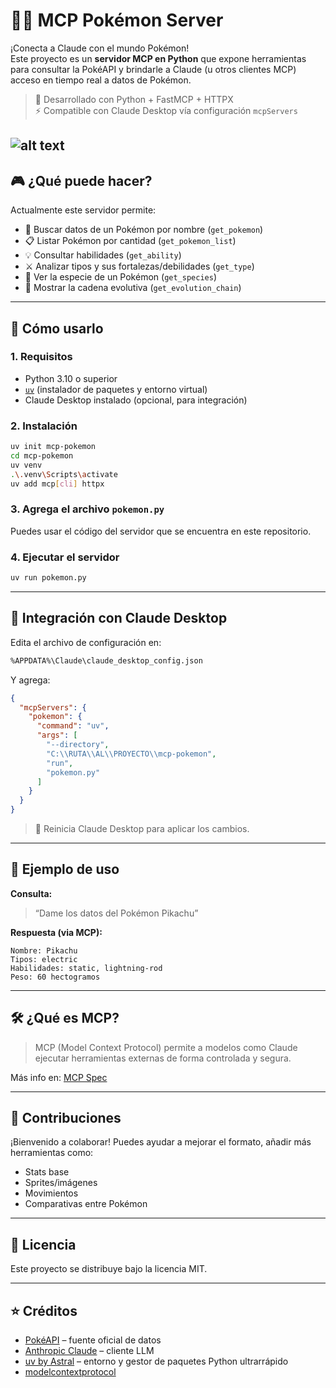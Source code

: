 # 🧠✨ MCP Pokémon Server

¡Conecta a Claude con el mundo Pokémon!  
Este proyecto es un **servidor MCP en Python** que expone herramientas para consultar la PokéAPI y brindarle a Claude (u otros clientes MCP) acceso en tiempo real a datos de Pokémon.

> 🐍 Desarrollado con Python + FastMCP + HTTPX  
> ⚡ Compatible con Claude Desktop vía configuración `mcpServers`

![alt text](/mcp-pokemon/mage.png)
---

## 🎮 ¿Qué puede hacer?

Actualmente este servidor permite:

- 🔎 Buscar datos de un Pokémon por nombre (`get_pokemon`)
- 📋 Listar Pokémon por cantidad (`get_pokemon_list`)
- 💡 Consultar habilidades (`get_ability`)
- ⚔️ Analizar tipos y sus fortalezas/debilidades (`get_type`)
- 🧬 Ver la especie de un Pokémon (`get_species`)
- 🔁 Mostrar la cadena evolutiva (`get_evolution_chain`)

---

## 🚀 Cómo usarlo

### 1. Requisitos

- Python 3.10 o superior
- [`uv`](https://astral.sh/uv) (instalador de paquetes y entorno virtual)
- Claude Desktop instalado (opcional, para integración)

### 2. Instalación

```bash
uv init mcp-pokemon
cd mcp-pokemon
uv venv
.\.venv\Scripts\activate
uv add mcp[cli] httpx
```

### 3. Agrega el archivo `pokemon.py`

Puedes usar el código del servidor que se encuentra en este repositorio.

### 4. Ejecutar el servidor

```bash
uv run pokemon.py
```

---

## 🧩 Integración con Claude Desktop

Edita el archivo de configuración en:

```bash
%APPDATA%\Claude\claude_desktop_config.json
```

Y agrega:

```json
{
  "mcpServers": {
    "pokemon": {
      "command": "uv",
      "args": [
        "--directory",
        "C:\\RUTA\\AL\\PROYECTO\\mcp-pokemon",
        "run",
        "pokemon.py"
      ]
    }
  }
}
```

> 🔁 Reinicia Claude Desktop para aplicar los cambios.

---

## 📸 Ejemplo de uso

**Consulta:**
> “Dame los datos del Pokémon Pikachu”

**Respuesta (via MCP):**
```
Nombre: Pikachu
Tipos: electric
Habilidades: static, lightning-rod
Peso: 60 hectogramos
```

---

## 🛠️ ¿Qué es MCP?

> MCP (Model Context Protocol) permite a modelos como Claude ejecutar herramientas externas de forma controlada y segura.

Más info en: [MCP Spec](https://modelcontextprotocol.io/quickstart/server#windows)

---

## 🤝 Contribuciones

¡Bienvenido a colaborar! Puedes ayudar a mejorar el formato, añadir más herramientas como:

- Stats base
- Sprites/imágenes
- Movimientos
- Comparativas entre Pokémon

---

## 📄 Licencia

Este proyecto se distribuye bajo la licencia MIT.

---

## ⭐ Créditos

- [PokéAPI](https://pokeapi.co/) – fuente oficial de datos
- [Anthropic Claude](https://www.anthropic.com) – cliente LLM
- [uv by Astral](https://astral.sh/uv) – entorno y gestor de paquetes Python ultrarrápido
- [modelcontextprotocol](https://modelcontextprotocol.io)
